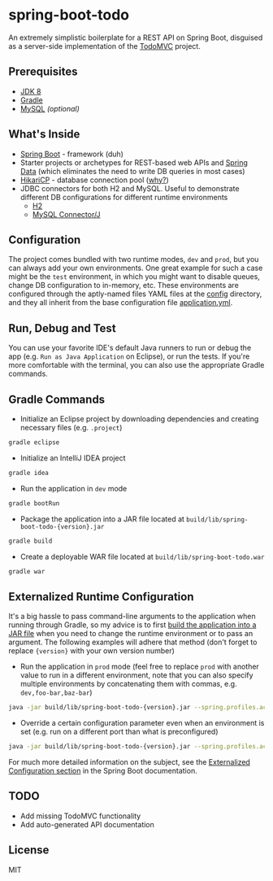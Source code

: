 # spring-boot-todo
An extremely simplistic boilerplate for a REST API on Spring Boot, disguised as a server-side implementation of the [TodoMVC](http://todomvc.com/) project.

## Prerequisites
- [JDK 8](http://www.oracle.com/technetwork/java/javase/downloads/jdk8-downloads-2133151.html)
- [Gradle](https://github.com/gradle/gradle)
- [MySQL](https://www.mysql.com/) *(optional)*

## What's Inside
- [Spring Boot](https://github.com/spring-projects/spring-boot) - framework (duh)
- Starter projects or archetypes for REST-based web APIs and [Spring Data](http://projects.spring.io/spring-data-jpa/) (which eliminates the need to write DB queries in most cases)
- [HikariCP](https://github.com/brettwooldridge/HikariCP) - database connection pool ([why?](http://brettwooldridge.github.io/HikariCP/ludicrous.html))
- JDBC connectors for both H2 and MySQL. Useful to demonstrate different DB configurations for different runtime environments
  - [H2](https://github.com/h2database/h2database)
  - [MySQL Connector/J](https://github.com/mysql/mysql-connector-j)

## Configuration
The project comes bundled with two runtime modes, `dev` and `prod`, but you can always add your own environments. One great example for such a case might be the `test` environment, in which you might want to disable queues, change DB configuration to in-memory, etc. These environments are configured through the aptly-named files YAML files at the [config](src/main/resources/config) directory, and they all inherit from the base configuration file [application.yml](src/main/resources/config/application.yml).

## Run, Debug and Test
You can use your favorite IDE's default Java runners to run or debug the app (e.g. `Run as Java Application` on Eclipse), or run the tests. If you're more comfortable with the terminal, you can also use the appropriate Gradle commands.

## Gradle Commands
- Initialize an Eclipse project by downloading dependencies and creating necessary files (e.g. `.project`)
```bash
gradle eclipse
```
- Initialize an IntelliJ IDEA project
```bash
gradle idea
```
- Run the application in `dev` mode
```bash
gradle bootRun
```
- Package the application into a JAR file located at `build/lib/spring-boot-todo-{version}.jar`
```bash
gradle build
```
- Create a deployable WAR file located at `build/lib/spring-boot-todo.war`
```bash
gradle war
```

## Externalized Runtime Configuration
It's a big hassle to pass command-line arguments to the application when running through Gradle, so my advice is to first [build the application into a JAR file](#gradle-commands) when you need to change the runtime environment or to pass an argument. The following examples will adhere that method (don't forget to replace `{version}` with your own version number)

- Run the application in `prod` mode (feel free to replace `prod` with another value to run in a different environment, note that you can also specify multiple environments by concatenating them with commas, e.g. `dev,foo-bar,baz-bar`)
```bash
java -jar build/lib/spring-boot-todo-{version}.jar --spring.profiles.active=prod
```
- Override a certain configuration parameter even when an environment is set (e.g. run on a different port than what is preconfigured)
```bash
java -jar build/lib/spring-boot-todo-{version}.jar --spring.profiles.active=prod --server.port=9000
```

For much more detailed information on the subject, see the [Externalized Configuration section](http://docs.spring.io/spring-boot/docs/current/reference/html/boot-features-external-config.html) in the Spring Boot documentation.

## TODO
- Add missing TodoMVC functionality
- Add auto-generated API documentation

## License
MIT
